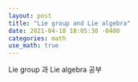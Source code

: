 ```yaml
---
layout: post
title: "Lie group and Lie algebra"
date: 2021-04-18 18:05:30 -0400
categories: math
use_math: true
---
```


Lie group 과 Lie algebra 공부

